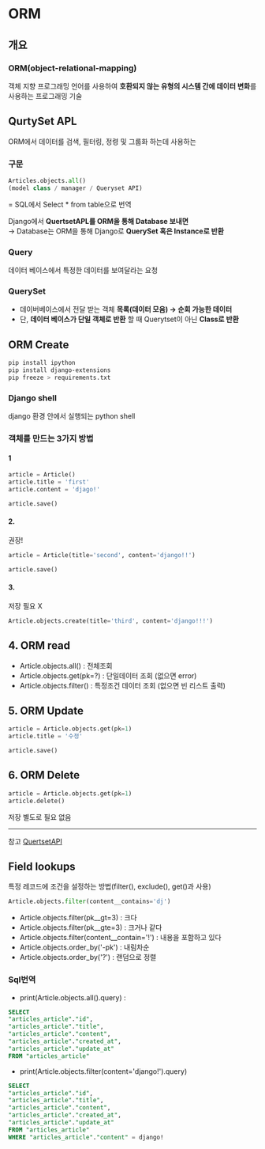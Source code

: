 # ORM

## 개요

### ORM(object-relational-mapping)
객체 지향 프로그래밍 언어를 사용하여 **호환되지 않는 유형의 시스템 간에 데이터 변화**를 사용하는 프로그래밍 기술


##  QurtySet APL
ORM에서 데이터를 검색, 필터링, 정령 및 그룹화 하는데 사용하는 

### 구문
```py
Articles.objects.all()
(model class / manager / Queryset API)
```
= SQL에서 Select * from table으로 번역

Django에서 **QuertsetAPL를 ORM을 통해 Database 보내면**  
→ Database는 ORM을 통해 Django로 **QuerySet 혹은 Instance로 반환**

### Query
데이터 베이스에서 특정한 데이터를 보여달라는 요청

### QuerySet
- 데이버베이스에서 전달 받는 객체 **목록(데이터 모음) → 순회 가능한 데이터**
- 단, **데이터 베이스가 단일 객체로 반환** 할 때 Querytset이 아닌 **Class로 반환**


## ORM Create
```bash
pip install ipython
pip install django-extensions
pip freeze > requirements.txt
```

### Django shell
django 환경 안에서 실행되는 python shell

### 객체를 만드는 3가지 방법
#### 1
```py
article = Article()
article.title = 'first'
article.content = 'djago!'

article.save()
```

#### 2. 
권장!
```py
article = Article(title='second', content='django!!')

article.save()
```

#### 3.
저장 필요 X
```py
Article.objects.create(title='third', content='django!!!')
```

## 4. ORM read
- Article.objects.all() : 전체조회
- Article.objects.get(pk=?) : 단일데이터 조회 (없으면 error)
- Article.objects.filter() : 특정조건 데이터 조회 (없으면 빈 리스트 출력)


## 5. ORM Update
```py
article = Article.objects.get(pk=1)
article.title = '수정'

article.save()
```

## 6. ORM Delete
```py
article = Article.objects.get(pk=1)
article.delete()
```
저장 별도로 필요 없음

---
참고
[QuertsetAPI](https://docs.djangoproject.com/ko/3.2/ref/models/querysets/#gt)
## Field lookups
특정 레코드에 조건을 설정하는 방법(filter(), exclude(), get()과 사용)
```py
Article.objects.filter(content__contains='dj')
```

- Article.objects.filter(pk__gt=3) : 크다
- Article.objects.filter(pk__gte=3) : 크거나 같다
- Article.objects.filter(content__contain='!') : 내용을 포함하고 있다
- Article.objects.order_by('-pk') : 내림차순
- Article.objects.order_by('?') : 랜덤으로 정렬


### Sql번역
- print(Article.objects.all().query) :
```sql
SELECT 
"articles_article"."id",
"articles_article"."title", 
"articles_article"."content", 
"articles_article"."created_at", 
"articles_article"."update_at" 
FROM "articles_article"  
```

- print(Article.objects.filter(content='django!').query)
```sql
SELECT 
"articles_article"."id", 
"articles_article"."title", 
"articles_article"."content", 
"articles_article"."created_at", 
"articles_article"."update_at" 
FROM "articles_article" 
WHERE "articles_article"."content" = django!
```



